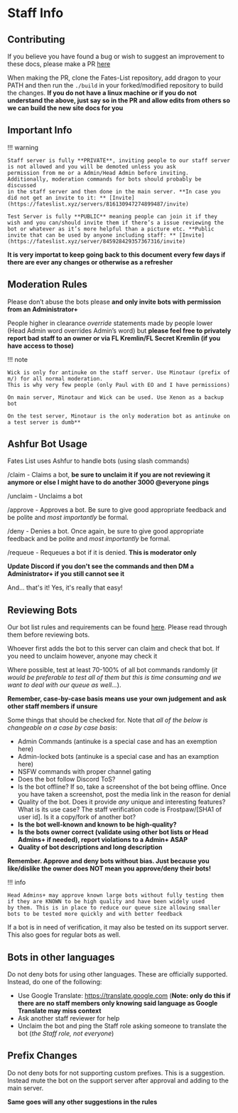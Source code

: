# Staff Info

## Contributing

If you believe you have found a bug or wish to suggest an improvement to these docs, please make a PR [here](https://github.com/Fates-List/apidocs)

When making the PR, clone the Fates-List repository, add dragon to your PATH and then run the `./build` in your forked/modified repository to build
the changes. **If you do not have a linux machine or if you do not understand the above, just say so in the PR and allow edits from others so we can
build the new site docs for you**

## Important Info

!!! warning

    Staff server is fully **PRIVATE**, inviting people to our staff server is not allowed and you will be demoted unless you ask 
    permission from me or a Admin/Head Admin before inviting. Additionally, moderation commands for bots should probably be discussed 
    in the staff server and then done in the main server. **In case you did not get an invite to it: ** [Invite](https://fateslist.xyz/servers/816130947274899487/invite)

    Test Server is fully **PUBLIC** meaning people can join it if they wish and you can/should invite them if there’s a issue reviewing the bot or whatever as it’s more helpful than a picture etc. **Public invite that can be used by anyone including staff: ** [Invite](https://fateslist.xyz/server/845928429357367316/invite)


**It is very importat to keep going back to this document every few days if there are ever any changes or otherwise as a refresher**

## Moderation Rules

Please don’t abuse the bots please **and only invite bots with permission from an Administrator+**

People higher in clearance *override* statements made by people lower (Head Admin word overrides Admin’s word) 
but **please feel free to privately report bad staff to an owner or via FL Kremlin/FL Secret Kremlin (if you have access to those)**

!!! note

    Wick is only for antinuke on the staff server. Use Minotaur (prefix of m/) for all normal moderation.
    This is why very few people (only Paul with EO and I have permissions)

    On main server, Minotaur and Wick can be used. Use Xenon as a backup bot

    On the test server, Minotaur is the only moderation bot as antinuke on a test server is dumb**

## Ashfur Bot Usage

Fates List uses Ashfur to handle bots (using slash commands)

/claim - Claims a bot, **be sure to unclaim it if you are not reviewing it anymore or else I might have to do another 3000 @everyone pings**

/unclaim - Unclaims a bot

/approve - Approves a bot. Be sure to give good appropriate feedback and be polite and *most importantly* be formal.

/deny - Denies a bot. Once again, be sure to give good appropriate feedback and be polite and *most importantly* be formal.

/requeue - Requeues a bot if it is denied. **This is moderator only**

**Update Discord if you don't see the commands and then DM a Administrator+ if you still cannot see it**

And... that's it! Yes, it's really that easy!

## Reviewing Bots

Our bot list rules and requirements can be found [here](https://fateslist.xyz/fates/rules). Please read through them before reviewing 
bots.

Whoever first adds the bot to this server can claim and check that bot. If you need to unclaim however, anyone may check it

Where possible, test at least 70-100% of all bot commands randomly (*it would be preferable to test all of them but this is time consuming 
and we want to deal with our queue as well...*).

**Remember, case-by-case basis means use your own judgement and ask other staff members if unsure**

Some things that should be checked for. Note that *all of the below is changeable on a case by case basis*:

- Admin Commands (antinuke is a special case and has an exemption here)
- Admin-locked bots (antinuke is a special case and has an examption here)
- NSFW commands with proper channel gating
- Does the bot follow Discord ToS?
- Is the bot offline? If so, take a screenshot of the bot being offline. Once you have taken a screenshot, 
post the media link in the reason for denial
- Quality of the bot. Does it provide *any* unique and interesting features? What is its use case? The staff verification
code is Frostpaw/[SHA1 of user id]. Is it a copy/fork of another bot?
- **Is the bot well-known and known to be high-quality?**
- **Is the bots owner correct (validate using other bot lists or Head Admins+ if needed), report violations to a Admin+ ASAP**
- **Quality of bot descriptions and long description**

**Remember. Approve and deny bots without bias. Just because you like/dislike the owner does NOT mean you approve/deny their bots!**


!!! info

    Head Admins+ may approve known large bots without fully testing them if they are KNOWN to be high quality and have been widely used 
    by them. This is in place to reduce our queue size allowing smaller bots to be tested more quickly and with better feedback


If a bot is in need of verification, it may also be tested on its support server. This also goes for regular bots as well.

## Bots in other languages

Do not deny bots for using other languages. These are officially supported. Instead, do one of the following:

- Use Google Translate: https://translate.google.com (**Note: only do this if there are no staff members only knowing said language as Google
Translate may miss context**
- Ask another staff reviewer for help
- Unclaim the bot and ping the Staff role asking someone to translate the bot (*the Staff role, not everyone*)

## Prefix Changes

Do not deny bots for not supporting custom prefixes. This is a suggestion. Instead mute the bot on the support server after approval and adding to the
main server.

**Same goes will any other suggestions in the rules**
